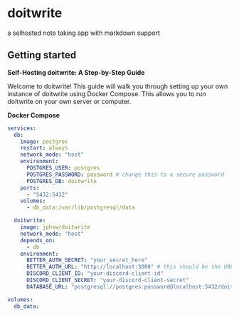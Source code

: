 # doitwrite

a selhosted note taking app with markdown support

## Getting started

**Self-Hosting doitwrite: A Step-by-Step Guide**

Welcome to doitwrite! This guide will walk you through setting up your own instance of doitwrite using Docker Compose. This allows you to run doitwrite on your own server or computer.

**Docker Compose**

```yaml
services:
  db:
    image: postgres
    restart: always
    network_mode: "host"
    environment:
      POSTGRES_USER: postgres
      POSTGRES_PASSWORD: password # change this to a secure password
      POSTGRES_DB: doitwrite
    ports:
      - "5432:5432"
    volumes:
      - db_data:/var/lib/postgresql/data

  doitwrite:
    image: jphsw/doitwrite
    network_mode: "host"
    depends_on:
      - db
    environment:
      BETTER_AUTH_SECRET: "your_secret_here"
      BETTER_AUTH_URL: "http://localhost:3000" # this should be the URL of your doitwrite instance
      DISCORD_CLIENT_ID: "your-discord-client-id"
      DISCORD_CLIENT_SECRET: "your-discord-client-secret"
      DATABASE_URL: "postgresql://postgres:password@localhost:5432/doitwrite" # change the password to the one you set for the database

volumes:
  db_data:
```
